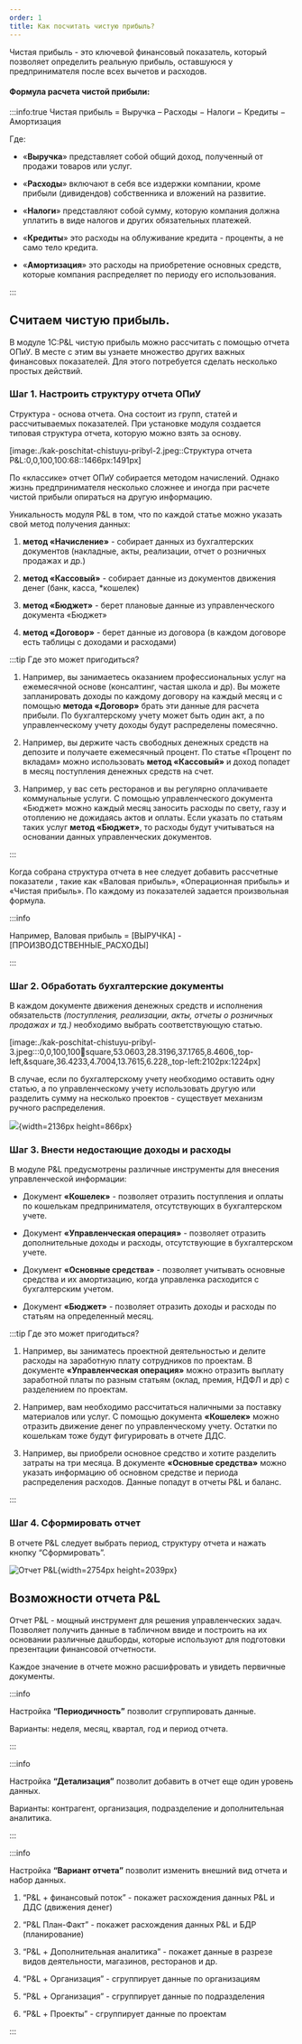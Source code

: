 ```yaml
---
order: 1
title: Как посчитать чистую прибыль?
---
```


Чистая прибыль - это ключевой финансовый показатель, который позволяет определить реальную прибыль, оставшуюся у предпринимателя после всех вычетов и расходов.

#### Формула расчета чистой прибыли:

:::info:true Чистая прибыль = Выручка – Расходы − Налоги − Кредиты − Амортизация

Где:

-  «**Выручка**» представляет собой общий доход, полученный от продажи товаров или услуг.

-  «**Расходы**» включают в себя все издержки компании, кроме прибыли (дивидендов) собственника и вложений на развитие.

-  «**Налоги**» представляют собой сумму, которую компания должна уплатить в виде налогов и других обязательных платежей.

-  «**Кредиты**» это расходы на облуживание кредита - проценты, а не само тело кредита.

-  «**Амортизация**» это расходы на приобретение основных средств, которые компания распределяет по периоду его использования.

:::

## **Считаем чистую прибыль.**

В модуле 1С:P&L чистую прибыль можно рассчитать с помощью отчета ОПиУ. В месте с этим вы узнаете множество других важных финансовых показателей. Для этого потребуется сделать несколько простых действий.

### Шаг 1. Настроить структуру отчета ОПиУ

Структура - основа отчета. Она состоит из групп, статей и рассчитываемых показателей. При установке модуля создается типовая структура отчета, которую можно взять за основу.

[image:./kak-poschitat-chistuyu-pribyl-2.jpeg::Структура отчета P&L:0,0,100,100:68::1466px:1491px]

По «классике» отчет ОПиУ собирается методом начислений. Однако жизнь предпринимателя несколько сложнее и иногда при расчете чистой прибыли опираться на другую информацию.

Уникальность модуля P&L в том, что по каждой статье можно указать свой метод получения данных:

1. **метод «Начисление»** - собирает данных из бухгалтерских документов (накладные, акты, реализации, отчет о розничных продажах и др.)

2. **метод «Кассовый»** - собирает данные из документов движения денег (банк, касса, \*кошелек)

3. **метод «Бюджет»** - берет плановые данные из управленческого документа «Бюджет»

4. **метод «Договор»** - берет данные из договора (в каждом договоре есть таблицы с доходами и расходами)

:::tip Где это может пригодиться?

1. Например, вы занимаетесь оказанием профессиональных услуг на ежемесячной основе (консалтинг, частая школа и др). Вы можете запланировать доходы по каждому договору на каждый месяц и с помощью **метода «Договор»** брать эти данные для расчета прибыли. По бухгалтерскому учету может быть один акт, а по управленческому учету доходы будут распределены помесячно.

2. Например, вы держите часть свободных денежных средств на депозите и получаете ежемесячный процент. По статье «Процент по вкладам» можно использовать **метод «Кассовый»** и доход попадет в месяц поступления денежных средств на счет.

3. Например, у вас сеть ресторанов и вы регулярно оплачиваете коммунальные услуги. С помощью управленческого документа «Бюджет» можно каждый месяц заносить расходы по свету, газу и отоплению не дожидаясь актов и оплаты. Если указать по статьям таких услуг **метод «Бюджет»**, то расходы будут учитываться на основании данных управленческих документов.

:::

Когда собрана структура отчета в нее следует добавить рассчетные показатели , такие как «Валовая прибыль», «Операционная прибыль» и «Чистая прибыль». По каждому из показателей задается произвольная формула.

:::info 

Например, Валовая прибыль = \[ВЫРУЧКА\] - \[ПРОИЗВОДСТВЕННЫЕ\_РАСХОДЫ\]

:::

### **Шаг 2. Обработать бухгалтерские документы**

В каждом документе движения денежных средств и исполнения обязательств *(поступления, реализации, акты, отчеты о розничных продажах и тд.)* необходимо выбрать соответствующую статью.

[image:./kak-poschitat-chistuyu-pribyl-3.jpeg:::0,0,100,100:100:square,53.0603,28.3196,37.1765,8.4606,,top-left,&square,36.4233,4.7004,13.7615,6.228,,top-left:2102px:1224px]



В случае, если по бухгалтерскому учету необходимо оставить одну статью, а по управленческому учету использовать другую или разделить сумму на несколько проектов - существует механизм ручного распределения.

![](./kak-poschitat-chistuyu-pribyl-4.jpeg){width=2136px height=866px}

### **Шаг 3. Внести недостающие доходы и расходы**

В модуле P&L предусмотрены различные инструменты для внесения управленческой информации:

-  Документ **«Кошелек»** - позволяет отразить поступления и оплаты по кошелькам предпринимателя, отсутствующих в бухгалтерском учете.

-  Документ **«Управленческая операция»** - позволяет отразить дополнительные доходы и расходы, отсутствующие в бухгалтерском учете.

-  Документ **«Основные средства»** - позволяет учитывать основные средства и их амортизацию, когда управленка расходится с бухгалтерским учетом.

-  Документ **«Бюджет»** - позволяет отразить доходы и расходы по статьям на определенный месяц.

:::tip Где это может пригодиться?

1. Например, вы заниматесь проектной деятельностью и делите расходы на заработную плату сотрудников по проектам. В документе **«Управленческая операция»** можно отразить выплату заработной платы по разным статьям (оклад, премия, НДФЛ и др) с разделением по проектам.

2. Например, вам необходимо рассчитаться наличными за поставку материалов или услуг. С помощью документа **«Кошелек»** можно отразить движение денег по управленческому учету. Остатки по кошелькам тоже будут фигурировать в отчете ДДС.

3. Например, вы приобрели основное средство и хотите разделить затраты на три месяца. В документе **«Основные средства»** можно указать информацию об основном средстве и периода распределения расходов. Данные попадут в отчеты P&L и баланс.

:::

### **Шаг 4. Сформировать отчет**

В отчете P&L следует выбрать период,  структуру отчета и нажать кнопку “Сформировать”.

![](./kak-poschitat-chistuyu-pribyl.jpeg "Отчет P&L"){width=2754px height=2039px}

## **Возможности отчета P&L**

Отчет P&L - мощный инструмент для решения управленческих задач. Позволяет получить данные  в табличном ввиде и построить на их основании различные дашборды, которые используют для подготовки презентации финансовой отчетности.

Каждое значение в отчете можно расшифровать и увидеть первичные документы.

:::info 

Настройка **“Периодичность”** позволит сгруппировать данные.

Варианты: неделя, месяц, квартал, год и период отчета.

:::

:::info 

Настройка **“Детализация”** позволит добавить в отчет еще один уровень данных.

Варианты:  контрагент, организация, подразделение и дополнительная аналитика.

:::

:::info 

Настройка **“Вариант отчета”** позволит изменить внешний вид отчета и набор данных.

1. “P&L + финансовый поток”  - покажет расхождения данных P&L и ДДС (движения денег)

2. “P&L План-Факт”  - покажет расхождения данных P&L и БДР (планирование)

3. “P&L + Дополнительная аналитика”  - покажет данные в разрезе видов деятельности, магазинов, ресторанов и др.

4. “P&L + Организация”  - сгруппирует данные по организациям

5. “P&L + Организация”  - сгруппирует данные по подразделения

6. “P&L + Проекты”  - сгруппирует данные по проектам

:::